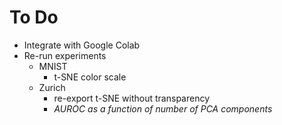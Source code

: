 # To Do 
- Integrate with Google Colab
- Re-run experiments
  - MNIST
    - t-SNE color scale
  - Zurich
    - re-export t-SNE without transparency 
    - _AUROC as a function of number of PCA components_